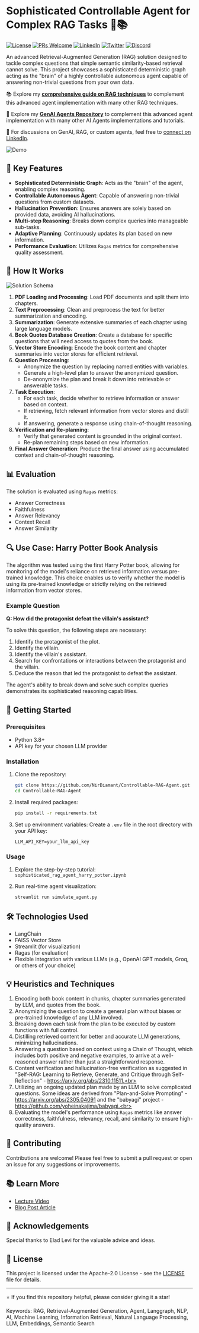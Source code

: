 # Sophisticated Controllable Agent for Complex RAG Tasks 🧠📚

[![License](https://img.shields.io/badge/License-Apache%202.0-blue.svg)](https://opensource.org/licenses/Apache-2.0)
[![PRs Welcome](https://img.shields.io/badge/PRs-welcome-brightgreen.svg?style=flat-square)](http://makeapullrequest.com)
[![LinkedIn](https://img.shields.io/badge/LinkedIn-Connect-blue)](https://www.linkedin.com/in/nir-diamant-759323134/)
[![Twitter](https://img.shields.io/twitter/follow/NirDiamantAI?label=Follow%20@NirDiamantAI&style=social)](https://twitter.com/NirDiamantAI)
[![Discord](https://img.shields.io/badge/Discord-Join%20our%20community-7289da?style=flat-square&logo=discord&logoColor=white)](https://discord.gg/8PSA7s5v)


An advanced Retrieval-Augmented Generation (RAG) solution designed to tackle complex questions that simple semantic similarity-based retrieval cannot solve. This project showcases a sophisticated deterministic graph acting as the "brain" of a highly controllable autonomous agent capable of answering non-trivial questions from your own data.

📚 Explore my **[comprehensive guide on RAG techniques](https://github.com/NirDiamant/RAG_Techniques)** to complement this advanced agent implementation with many other RAG techniques.

🤖 Explore my **[GenAI Agents Repository](https://github.com/NirDiamant/GenAI_Agents)** to complement this advanced agent implementation with many other AI Agents implementations and tutorials.



🔗 For discussions on GenAI, RAG, or custom agents, feel free to [connect on LinkedIn](https://www.linkedin.com/in/nir-diamant-759323134/).

![Demo](graphs/demo.gif)
<!-- https://github.com/NirDiamant/Controllable-RAG-Agent/blob/main/assets/video_demo.mp4 -->
<!-- [![YouTube](http://i.ytimg.com/vi/_73OV1z3sTg/hqdefault.jpg)](https://www.youtube.com/watch?v=_73OV1z3sTg) -->

## 🌟 Key Features

- **Sophisticated Deterministic Graph**: Acts as the "brain" of the agent, enabling complex reasoning.
- **Controllable Autonomous Agent**: Capable of answering non-trivial questions from custom datasets.
- **Hallucination Prevention**: Ensures answers are solely based on provided data, avoiding AI hallucinations.
- **Multi-step Reasoning**: Breaks down complex queries into manageable sub-tasks.
- **Adaptive Planning**: Continuously updates its plan based on new information.
- **Performance Evaluation**: Utilizes `Ragas` metrics for comprehensive quality assessment.


## 🧠 How It Works
![Solution Schema](graphs/final_graph_schema.jpeg)

1. **PDF Loading and Processing**: Load PDF documents and split them into chapters.
2. **Text Preprocessing**: Clean and preprocess the text for better summarization and encoding.
3. **Summarization**: Generate extensive summaries of each chapter using large language models.
4. **Book Quotes Database Creation**: Create a database for specific questions that will need access to quotes from the book.
5. **Vector Store Encoding**: Encode the book content and chapter summaries into vector stores for efficient retrieval.
6. **Question Processing**:
   - Anonymize the question by replacing named entities with variables.
   - Generate a high-level plan to answer the anonymized question.
   - De-anonymize the plan and break it down into retrievable or answerable tasks.
7. **Task Execution**:
   - For each task, decide whether to retrieve information or answer based on context.
   - If retrieving, fetch relevant information from vector stores and distill it.
   - If answering, generate a response using chain-of-thought reasoning.
8. **Verification and Re-planning**:
   - Verify that generated content is grounded in the original context.
   - Re-plan remaining steps based on new information.
9. **Final Answer Generation**: Produce the final answer using accumulated context and chain-of-thought reasoning.

## 📊 Evaluation

The solution is evaluated using `Ragas` metrics:
- Answer Correctness
- Faithfulness
- Answer Relevancy
- Context Recall
- Answer Similarity

## 🔍 Use Case: Harry Potter Book Analysis

The algorithm was tested using the first Harry Potter book, allowing for monitoring of the model's reliance on retrieved information versus pre-trained knowledge. This choice enables us to verify whether the model is using its pre-trained knowledge or strictly relying on the retrieved information from vector stores.

### Example Question
**Q: How did the protagonist defeat the villain's assistant?**

To solve this question, the following steps are necessary:

1. Identify the protagonist of the plot.
2. Identify the villain.
3. Identify the villain's assistant.
4. Search for confrontations or interactions between the protagonist and the villain.
5. Deduce the reason that led the protagonist to defeat the assistant.

The agent's ability to break down and solve such complex queries demonstrates its sophisticated reasoning capabilities.

## 🚀 Getting Started

### Prerequisites

- Python 3.8+
- API key for your chosen LLM provider

### Installation

1. Clone the repository:
   ```sh
   git clone https://github.com/NirDiamant/Controllable-RAG-Agent.git
   cd Controllable-RAG-Agent
   ```

2. Install required packages:
   ```sh
   pip install -r requirements.txt
   ```

3. Set up environment variables:
   Create a `.env` file in the root directory with your API key:
   ```
   LLM_API_KEY=your_llm_api_key
   ```

### Usage

1. Explore the step-by-step tutorial: `sophisticated_rag_agent_harry_potter.ipynb`

2. Run real-time agent visualization:
   ```sh
   streamlit run simulate_agent.py
   ```

## 🛠️ Technologies Used

- LangChain
- FAISS Vector Store
- Streamlit (for visualization)
- Ragas (for evaluation)
- Flexible integration with various LLMs (e.g., OpenAI GPT models, Groq, or others of your choice)

## 💡 Heuristics and Techniques

1. Encoding both book content in chunks, chapter summaries generated by LLM, and quotes from the book.<br>
2. Anonymizing the question to create a general plan without biases or pre-trained knowledge of any LLM involved.<br>
3. Breaking down each task from the plan to be executed by custom functions with full control.<br>
4. Distilling retrieved content for better and accurate LLM generations, minimizing hallucinations.<br>
5. Answering a question based on context using a Chain of Thought, which includes both positive and negative examples, to arrive at a well-reasoned answer rather than just a straightforward response.<br>
6. Content verification and hallucination-free verification as suggested in "Self-RAG: Learning to Retrieve, Generate, and Critique through Self-Reflection" - https://arxiv.org/abs/2310.11511.<br>
7. Utilizing an ongoing updated plan made by an LLM to solve complicated questions. Some ideas are derived from "Plan-and-Solve Prompting" - https://arxiv.org/abs/2305.04091 and the "babyagi" project - https://github.com/yoheinakajima/babyagi.<br>
8. Evaluating the model's performance using `Ragas` metrics like answer correctness, faithfulness, relevancy, recall, and similarity to ensure high-quality answers.<br>

## 🤝 Contributing

Contributions are welcome! Please feel free to submit a pull request or open an issue for any suggestions or improvements.

## 📚 Learn More

- [Lecture Video](https://www.youtube.com/watch?v=b4v7tjxQkvg&ab_channel=Machine%26DeepLearningIsrael)
- [Blog Post Article](https://open.substack.com/pub/diamantai/p/controllable-agent-for-complex-rag?r=336pe4&utm_campaign=post&utm_medium=web)

## 🙏 Acknowledgements

Special thanks to Elad Levi for the valuable advice and ideas.

## 📄 License

This project is licensed under the Apache-2.0 License - see the [LICENSE](LICENSE) file for details.

---

⭐️ If you find this repository helpful, please consider giving it a star!

Keywords: RAG, Retrieval-Augmented Generation, Agent, Langgraph, NLP, AI, Machine Learning, Information Retrieval, Natural Language Processing, LLM, Embeddings, Semantic Search